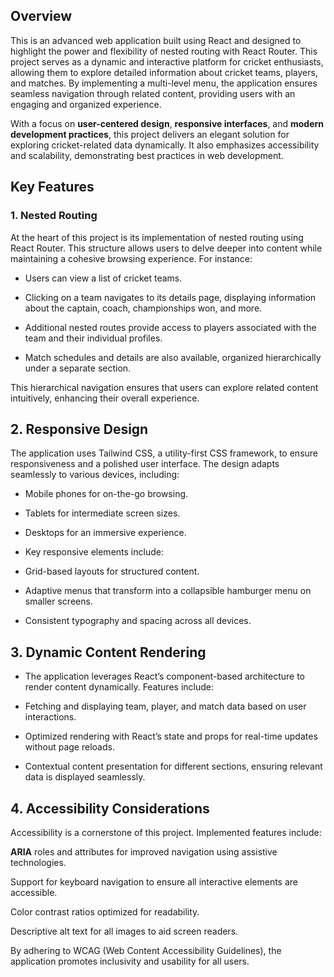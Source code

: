 ## Overview

This is an advanced web application built using React and designed to highlight the power and flexibility of nested routing with React Router. This project serves as a dynamic and interactive platform for cricket enthusiasts, allowing them to explore detailed information about cricket teams, players, and matches. By implementing a multi-level menu, the application ensures seamless navigation through related content, providing users with an engaging and organized experience.

With a focus on **user-centered design**, **responsive interfaces**, and **modern development practices**, this project delivers an elegant solution for exploring cricket-related data dynamically. It also emphasizes accessibility and scalability, demonstrating best practices in web development.

## Key Features

### 1. Nested Routing

At the heart of this project is its implementation of nested routing using React Router. This structure allows users to delve deeper into content while maintaining a cohesive browsing experience. For instance:

- Users can view a list of cricket teams.

- Clicking on a team navigates to its details page, displaying information about the captain, coach, championships won, and more. 

- Additional nested routes provide access to players associated with the team and their individual profiles. 

- Match schedules and details are also available, organized hierarchically under a separate section.

This hierarchical navigation ensures that users can explore related content intuitively, enhancing their overall experience.

## 2. Responsive Design

The application uses Tailwind CSS, a utility-first CSS framework, to ensure responsiveness and a polished user interface. The design adapts seamlessly to various devices, including:

- Mobile phones for on-the-go browsing.

- Tablets for intermediate screen sizes.

- Desktops for an immersive experience.

- Key responsive elements include:

- Grid-based layouts for structured content.

- Adaptive menus that transform into a collapsible hamburger menu on smaller screens.

- Consistent typography and spacing across all devices.

## 3. Dynamic Content Rendering

- The application leverages React’s component-based architecture to render content dynamically. Features include:

- Fetching and displaying team, player, and match data based on user interactions.

- Optimized rendering with React’s state and props for real-time updates without page reloads.

-  Contextual content presentation for different sections, ensuring relevant data is displayed seamlessly.

## 4. Accessibility Considerations

Accessibility is a cornerstone of this project. Implemented features include:

**ARIA** roles and attributes for improved navigation using assistive technologies.

Support for keyboard navigation to ensure all interactive elements are accessible.

Color contrast ratios optimized for readability.

Descriptive alt text for all images to aid screen readers.

By adhering to WCAG (Web Content Accessibility Guidelines), the application promotes inclusivity and usability for all users.







